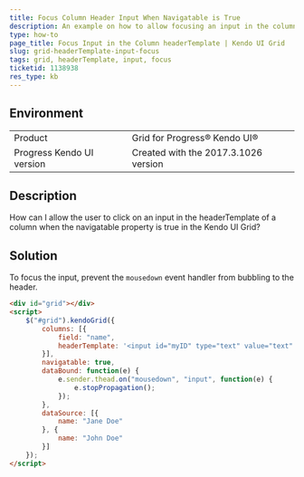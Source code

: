 ```yaml
---
title: Focus Column Header Input When Navigatable is True 
description: An example on how to allow focusing an input in the column header when the navigatable configuration is true in the Kendo UI Grid. 
type: how-to
page_title: Focus Input in the Column headerTemplate | Kendo UI Grid
slug: grid-headerTemplate-input-focus
tags: grid, headerTemplate, input, focus
ticketid: 1138938
res_type: kb
---
```


## Environment
<table>
 <tr>
  <td>Product</td>
  <td>Grid for Progress® Kendo UI®</td>
 </tr>
 <tr>
  <td>Progress Kendo UI version</td>
  <td>Created with the 2017.3.1026 version</td>
 </tr>
</table>

## Description

How can I allow the user to click on an input in the headerTemplate of a column when the navigatable property is true in the Kendo UI Grid?

## Solution

To focus the input, prevent the `mousedown` event handler from bubbling to the header.

```html
<div id="grid"></div>
<script>
    $("#grid").kendoGrid({
        columns: [{
            field: "name",
            headerTemplate: '<input id="myID" type="text" value="text" />'
        }],
        navigatable: true,
        dataBound: function(e) {
            e.sender.thead.on("mousedown", "input", function(e) {
                e.stopPropagation();
            });
        },
        dataSource: [{
            name: "Jane Doe"
        }, {
            name: "John Doe"
        }]
    });
</script>
```